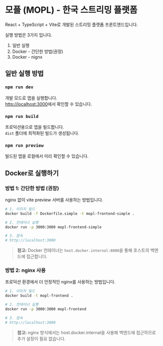 # 모플 (MOPL) - 한국 스트리밍 플랫폼

React + TypeScript + Vite로 개발된 스트리밍 플랫폼 프론트엔드입니다.

실행 방법은 3가지 입니다.
1. 일반 실행
2. Docker - 간단한 방법(권장)
3. Docker - nignx


## 일반 실행 방법

### `npm run dev`

개발 모드로 앱을 실행합니다.\
[http://localhost:3000](http://localhost:3000)에서 확인할 수 있습니다.

### `npm run build`

프로덕션용으로 앱을 빌드합니다.\
`dist` 폴더에 최적화된 빌드가 생성됩니다.

### `npm run preview`

빌드된 앱을 로컬에서 미리 확인할 수 있습니다.

## Docker로 실행하기

### 방법 1: 간단한 방법 (권장)
nginx 없이 vite preview 서버를 사용하는 방법입니다.

```bash
# 1. 이미지 빌드
docker build -f Dockerfile.simple -t mopl-frontend-simple .

# 2. 컨테이너 실행
docker run -p 3000:3000 mopl-frontend-simple

# 3. 접속
# http://localhost:3000
```

> **참고:** Docker 컨테이너는 `host.docker.internal:8080`을 통해 호스트의 백엔드에 접근합니다.

### 방법 2: nginx 사용
프로덕션 환경에서 더 안정적인 nginx를 사용하는 방법입니다.

```bash
# 1. 이미지 빌드
docker build -t mopl-frontend .

# 2. 컨테이너 실행
docker run -p 3000:3000 mopl-frontend

# 3. 접속
# http://localhost:3000
```

> **참고:** nginx 방식에서는 host.docker.internal을 사용해 백엔드에 접근하므로 추가 설정이 필요 없습니다.
